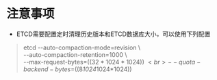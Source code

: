 注意事项
=====
 - ETCD需要配置定时清理历史版本和ETCD数据库大小，可以使用下列配置
> etcd --auto-compaction-mode=revision \ <br>
--auto-compaction-retention=1000 \ <br>
--max-request-bytes=$((32*1024*1024)) \ <br>
--quota-backend-bytes=$((8*1024*1024*1024)) <br>
